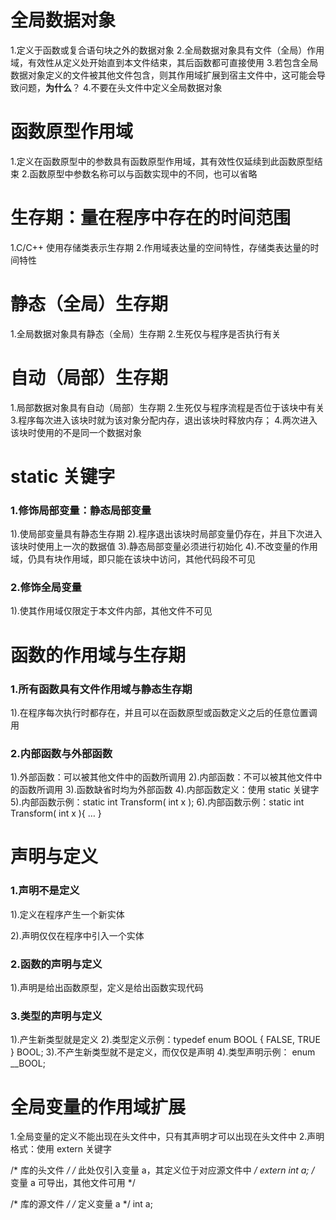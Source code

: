 # 全局数据对象

1.定义于函数或复合语句块之外的数据对象
2.全局数据对象具有文件（全局）作用域，有效性从定义处开始直到本文件结束，其后函数都可直接使用
3.若包含全局数据对象定义的文件被其他文件包含，则其作用域扩展到宿主文件中，这可能会导致问题，**为什么**？
4.不要在头文件中定义全局数据对象



# 函数原型作用域

1.定义在函数原型中的参数具有函数原型作用域，其有效性仅延续到此函数原型结束
2.函数原型中参数名称可以与函数实现中的不同，也可以省略



# 生存期：量在程序中存在的时间范围

1.C/C++ 使用存储类表示生存期
2.作用域表达量的空间特性，存储类表达量的时间特性



# 静态（全局）生存期

1.全局数据对象具有静态（全局）生存期
2.生死仅与程序是否执行有关



# 自动（局部）生存期

1.局部数据对象具有自动（局部）生存期
2.生死仅与程序流程是否位于该块中有关
3.程序每次进入该块时就为该对象分配内存，退出该块时释放内存；
4.两次进入该块时使用的不是同一个数据对象



# static 关键字

### 1.修饰局部变量：静态局部变量

1).使局部变量具有静态生存期
2).程序退出该块时局部变量仍存在，并且下次进入该块时使用上一次的数据值
3).静态局部变量必须进行初始化
4).不改变量的作用域，仍具有块作用域，即只能在该块中访问，其他代码段不可见



### 2.修饰全局变量

1).使其作用域仅限定于本文件内部，其他文件不可见



# 函数的作用域与生存期

### 1.所有函数具有文件作用域与静态生存期

1).在程序每次执行时都存在，并且可以在函数原型或函数定义之后的任意位置调用



### 2.内部函数与外部函数

1).外部函数：可以被其他文件中的函数所调用
2).内部函数：不可以被其他文件中的函数所调用
3).函数缺省时均为外部函数
4).内部函数定义：使用 static 关键字
5).内部函数示例：static int Transform( int x );
6).内部函数示例：static int Transform( int x ){ … }



# 声明与定义

### 1.声明不是定义

1).定义在程序产生一个新实体

2).声明仅仅在程序中引入一个实体

### 2.函数的声明与定义

1).声明是给出函数原型，定义是给出函数实现代码

### 3.类型的声明与定义

1).产生新类型就是定义
2).类型定义示例：typedef enum BOOL { FALSE, TRUE }  BOOL;
3).不产生新类型就不是定义，而仅仅是声明
4).类型声明示例： enum __BOOL;



# 全局变量的作用域扩展

1.全局变量的定义不能出现在头文件中，只有其声明才可以出现在头文件中
2.声明格式：使用 extern 关键字

/* 库的头文件 */
/* 此处仅引入变量 a，其定义位于对应源文件中 */
extern int a;  /* 变量 a 可导出，其他文件可用 */

/* 库的源文件 */
/* 定义变量 a */
int a;